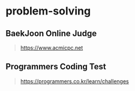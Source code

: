 # problem-solving

## BaekJoon Online Judge
> <https://www.acmicpc.net>

## Programmers Coding Test 
> <https://programmers.co.kr/learn/challenges>

